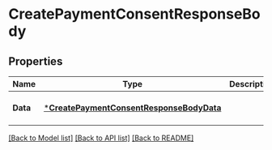 # CreatePaymentConsentResponseBody

## Properties
Name | Type | Description | Notes
------------ | ------------- | ------------- | -------------
**Data** | [***CreatePaymentConsentResponseBodyData**](CreatePaymentConsentResponseBodyData.md) |  | [optional] [default to null]

[[Back to Model list]](../README.md#documentation-for-models) [[Back to API list]](../README.md#documentation-for-api-endpoints) [[Back to README]](../README.md)

